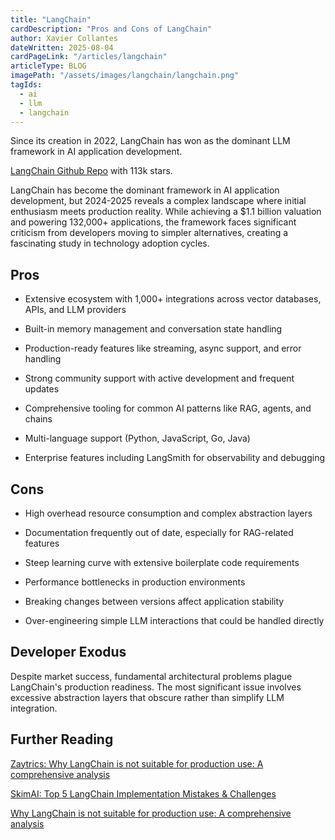 ```yaml
---
title: "LangChain"
cardDescription: "Pros and Cons of LangChain"
author: Xavier Collantes
dateWritten: 2025-08-04
cardPageLink: "/articles/langchain"
articleType: BLOG
imagePath: "/assets/images/langchain/langchain.png"
tagIds:
  - ai
  - llm
  - langchain
---
```


Since its creation in 2022, LangChain has won as the dominant LLM framework in
AI application development.

[LangChain Github Repo](https://github.com/langchain-ai/langchain) with 113k stars.

LangChain has become the dominant framework in AI application development, but
2024-2025 reveals a complex landscape where initial enthusiasm meets production
reality. While achieving a $1.1 billion valuation and powering 132,000+
applications, the framework faces significant criticism from developers moving
to simpler alternatives, creating a fascinating study in technology adoption
cycles.

## Pros

- Extensive ecosystem with 1,000+ integrations across vector databases, APIs,
  and LLM providers

- Built-in memory management and conversation state handling

- Production-ready features like streaming, async support, and error handling

- Strong community support with active development and frequent updates

- Comprehensive tooling for common AI patterns like RAG, agents, and chains

- Multi-language support (Python, JavaScript, Go, Java)

- Enterprise features including LangSmith for observability and debugging

## Cons

- High overhead resource consumption and complex abstraction layers

- Documentation frequently out of date, especially for RAG-related features

- Steep learning curve with extensive boilerplate code requirements

- Performance bottlenecks in production environments

- Breaking changes between versions affect application stability

- Over-engineering simple LLM interactions that could be handled directly

## Developer Exodus

Despite market success, fundamental architectural problems plague LangChain's
production readiness. The most significant issue involves excessive abstraction
layers that obscure rather than simplify LLM integration.

## Further Reading

[Zaytrics: Why LangChain is not suitable for production use: A comprehensive analysis](https://zaytrics.com/why-langchain-is-not-suitable-for-production-use-a-comprehensive-analysis/)

[SkimAI: Top 5 LangChain Implementation Mistakes & Challenges](https://skimai.com/top-5-langchain-implementation-mistakes-challenges/)

[Why LangChain is not suitable for production use: A comprehensive analysis](https://medium.com/@zaytrics/why-langchain-is-not-suitable-for-production-use-a-comprehensive-analysis-eef57d2a9f78)
